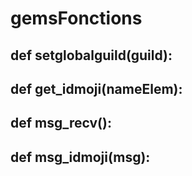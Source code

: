 # gemsFonctions 
## def setglobalguild(guild):

## def get_idmoji(nameElem):

## def msg_recv():

## def msg_idmoji(msg):

